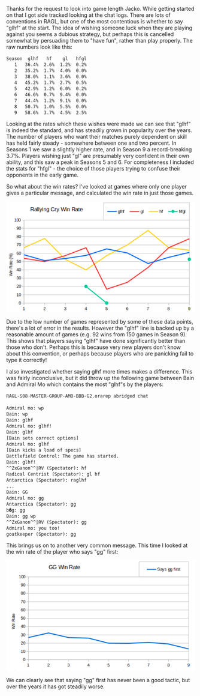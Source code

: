 Thanks for the request to look into game length Jacko.  While getting started on that I got side tracked looking at the chat logs.  There are lots of conventions in RAGL, but one of the most contentious is whether to say "glhf" at the start.  The idea of wishing someone luck when they are playing against you seems a dubious strategy, but perhaps this is cancelled somewhat by persuading them to "have fun", rather than play properly. The raw numbers look like this:

```
Season  glhf   hf    gl   hfgl
   1   36.4%  2.6%  1.2%  0.2%
   2   35.2%  1.7%  4.0%  0.0%
   3   38.0%  1.1%  3.6%  0.0%
   4   45.2%  1.7%  2.7%  0.5%
   5   42.9%  1.2%  6.0%  0.2%
   6   46.6%  0.7%  9.4%  0.0%
   7   44.4%  1.2%  9.1%  0.0%
   8   50.7%  1.0%  5.5%  0.0%
   9   58.6%  3.7%  4.5%  2.5%
```

Looking at the rates which these wishes were made we can see that "glhf" is indeed the standard, and has steadily grown in popularity over the years.  The number of players who want their matches purely dependent on skill has held fairly steady - somewhere between one and two percent.  In Seasons 1 we saw a slightly higher rate, and in Season 9 a record-breaking 3.7%.  Players wishing just "gl" are presumably very confident in their own ability, and this saw a peak in Seasons 5 and 6.  For completeness I included the stats for "hfgl" - the choice of those players trying to confuse their opponents in the early game.

So what about the win rates?  I've looked at games where only one player gives a particular message, and calculated the win rate in just those games.

![Rallying cry win rates](013_RallyWinRate.png)

Due to the low number of games represented by some of these data points, there's a lot of error in the results. However the "glhf" line is backed up by a reasonable amount of games (e.g. 92 wins from 150 games in Season 9).  This shows that players saying "glhf" have done significantly better than those who don't.  Perhaps this is because very new players don't know about this convention, or perhaps because players who are panicking fail to type it correctly!

I also investigated whether saying glhf more times makes a difference.  This was fairly inconclusive, but it did throw up the following game between Bain and Admiral Mo which contains the most "glhf"s by the players:

```
RAGL-S08-MASTER-GROUP-AMO-BBB-G2.orarep abridged chat

Admiral mo: wp
Bain: wp
Bain: glhf
Admiral mo: glhf!
Bain: glhf
[Bain sets correct options]
Admiral mo: glhf
[Bain kicks a load of specs]
Battlefield Control: The game has started.
Bain: glhf!
^^ZxGanon^^|RV (Spectator): hf
Radical Centrist (Spectator): gl hf
Antarctica (Spectator): raglhf
...
Bain: GG
Admiral mo: gg
Antarctica (Spectator): gg
b�g: gg
Bain: gg wp
^^ZxGanon^^|RV (Spectator): gg
Admiral mo: you too!
goatkeeper (Spectator): gg
```

This brings us on to another very common message.  This time I looked at the win rate of the player who says "gg" first:

![GG First Win Rate](013_GGWinRate.png)

We can clearly see that saying "gg" first has never been a good tactic, but over the years it has got steadily worse.